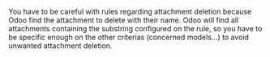 You have to be careful with rules regarding attachment deletion because
Odoo find the attachment to delete with their name. Odoo will find all
attachments containing the substring configured on the rule, so you have
to be specific enough on the other criterias (concerned models...) to
avoid unwanted attachment deletion.
